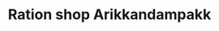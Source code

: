 ---
title: "Ration shop Arikkandampakk"
url: /arikkandampak/ration-shop-arikkandampakk/
shop: greengrocer
---